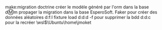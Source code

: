 make:migration doctrine créer le modèle généré par l'orm dans la base
d:m:m propager la migration dans la base
EsperoSoft. Faker pour créer des données aléatoires
d:f:l fixture load
d:d:d -f pour supprimer la bdd
d:d:c pour la recréer
\\wsl$\Ubuntu\home\jmoket
